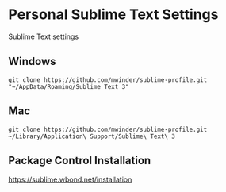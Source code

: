 # Personal Sublime Text Settings

Sublime Text settings

## Windows

```
git clone https://github.com/mwinder/sublime-profile.git "~/AppData/Roaming/Sublime Text 3"
```

## Mac

```
git clone https://github.com/mwinder/sublime-profile.git ~/Library/Application\ Support/Sublime\ Text\ 3
```

## Package Control Installation

https://sublime.wbond.net/installation
